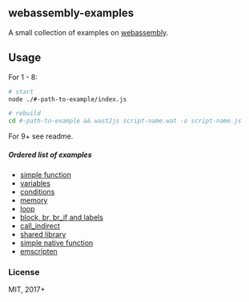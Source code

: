 ## webassembly-examples

A small collection of examples on [webassembly](http://webassembly.org/).

## Usage

For 1 - 8:

```sh
# start
node ./#-path-to-example/index.js

# rebuild
cd #-path-to-example && wast2js script-name.wat -o script-name.js
```

For 9+ see readme.

##### Ordered list of examples

* [simple function](%231-simple-function)
* [variables](%232-variables)
* [conditions](%233-conditions)
* [memory](%234-memory)
* [loop](%235-loop)
* [block, br, br_if and labels](%236-crc32)
* [call_indirect](%237-call-indirect)
* [shared library](%238-shared-library)
* [simple native function](%239-native-build)
* [emscripten](%2310-emscripten)

### License

MIT, 2017+
